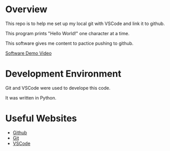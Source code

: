 # Overview

This repo is to help me set up my local git with VSCode and link it to github.

This program prints "Hello World!" one character at a time.

This software gives me content to pactice pushing to github.

[Software Demo Video](https://youtu.be/xEpj6S2LThE)

# Development Environment

Git and VSCode were used to develope this code.

It was written in Python.

# Useful Websites

* [Github](http://github.com)
* [Git](https://git-scm.com/downloads)
* [VSCode](https://code.visualstudio.com/download)